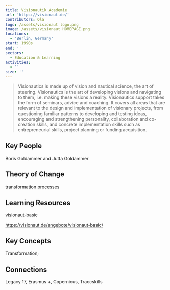 ```yaml
---
title: Visionautik Academie
url: 'https://visionaut.de/'
contributors: Ola
logo: /assets/visionaut logo.png
image: /assets/visionaut HOMEPAGE.png
locations:
  - 'Berlin, Germany'
start: 1990s
end: ''
sectors:
  - Education & Learning
activities:
  - ''
size: ''
---
```

> Visionautics is made up of vision and nautical science, the art of steering. Visionautics is the art of developing visions and navigating to them, i.e. making these visions a reality. Visionautics support takes the form of seminars, advice and coaching. It covers all areas that are relevant to the design and implementation of visionary projects, from questioning familiar patterns to developing and testing ideas, encouraging and strengthening personality, collaboration and co-creation skills, and concrete implementation skills such as entrepreneurial skills, project planning or funding acquisition.

## Key People

Boris Goldammer and Jutta Goldammer

## Theory of Change

transformation processes 

## Learning Resources

visionaut-basic

https://visionaut.de/angebote/visionaut-basic/

## Key Concepts

Transformation;

## Connections

Legacy 17, Erasmus +, Copernicus, Traccskills
